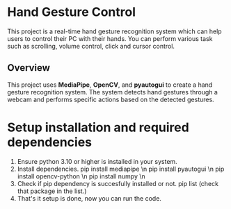 # Hand Gesture Control
 This project is a real-time hand gesture recognition system which can help users to control their PC  with their hands. You can perform various task such as scrolling, volume control, click and cursor control.

## Overview
This project uses **MediaPipe**, **OpenCV**, and **pyautogui** to create a hand gesture recognition system. The system detects hand gestures through a webcam and performs specific actions based on the detected gestures.

# Setup installation and required dependencies
 1) Ensure python 3.10 or higher is installed in your system.
 2) Install dependencies.
  pip install mediapipe \n
  pip install pyautogui \n
  pip install opencv-python \n
  pip install numpy \n
 3) Check if pip dependency is succesfully installed or not.
  pip list (check that package in the list.)
 4) That's it setup is done, now you can run the code.

 

